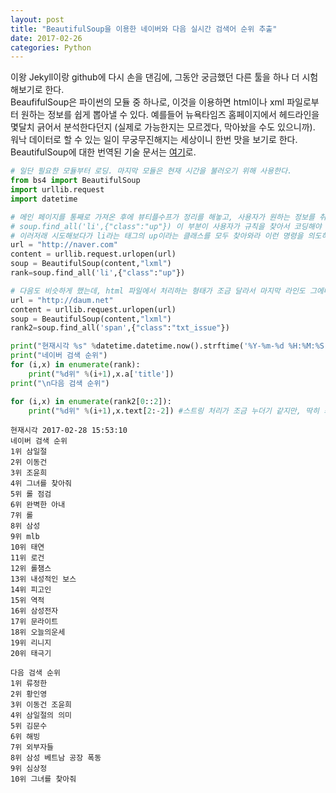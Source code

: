```yaml
---
layout: post
title: "BeautifulSoup을 이용한 네이버와 다음 실시간 검색어 순위 추출"
date: 2017-02-26
categories: Python
---
```

이왕 Jekyll이랑 github에 다시 손을 댄김에, 그동안 궁금했던 다른 툴을 하나 더 시험해보기로 한다.  
BeaufifulSoup은 파이썬의 모듈 중 하나로, 이것을 이용하면 html이나 xml 파일로부터 원하는 정보를 쉽게 뽑아낼 수 있다. 예를들어 뉴욕타임즈 홈페이지에서 헤드라인을 몇달치 긁어서 분석한다던지 (실제로 가능한지는 모르겠다, 막아놨을 수도 있으니까). 워낙 데이터로 할 수 있는 일이 무궁무진해지는 세상이니 한번 맛을 보기로 한다. BeautifulSoup에 대한 번역된 기술 문서는 [여기](http://cryptosan.github.io/pythondocuments/documents/beautifulsoup4/)로.  


```python
# 일단 필요한 모듈부터 로딩. 마지막 모듈은 현재 시간을 불러오기 위해 사용한다. 
from bs4 import BeautifulSoup
import urllib.request
import datetime

# 메인 페이지를 통째로 가져온 후에 뷰티플수프가 정리를 해놓고, 사용자가 원하는 정보를 취사선택하는 과정이다. 
# soup.find_all('li',{"class":"up"}) 이 부분이 사용자가 규칙을 찾아서 코딩해야 되는 부분이다.
# 이러저래 시도해보다가 li라는 태그의 up이라는 클래스를 모두 찾아와라 이런 명령을 의도하여 (html은 잘 몰라서) 코딩했다.
url = "http://naver.com"
content = urllib.request.urlopen(url)
soup = BeautifulSoup(content,"lxml")
rank=soup.find_all('li',{"class":"up"})

# 다음도 비슷하게 했는데, html 파일에서 처리하는 형태가 조금 달라서 마지막 라인도 그에따라 변경.
url = "http://daum.net"
content = urllib.request.urlopen(url)
soup = BeautifulSoup(content,"lxml")
rank2=soup.find_all('span',{"class":"txt_issue"})

print("현재시각 %s" %datetime.datetime.now().strftime('%Y-%m-%d %H:%M:%S'))
print("네이버 검색 순위")
for (i,x) in enumerate(rank):
    print("%d위" %(i+1),x.a['title'])    
print("\n다음 검색 순위")

for (i,x) in enumerate(rank2[0::2]):
    print("%d위" %(i+1),x.text[2:-2]) #스트링 처리가 조금 누더기 같지만, 딱히 최적화할 이유도 없고.

```

    현재시각 2017-02-28 15:53:10
    네이버 검색 순위
    1위 삼일절
    2위 이동건
    3위 조윤희
    4위 그녀를 찾아줘
    5위 롤 점검
    6위 완벽한 아내
    7위 롤
    8위 삼성
    9위 mlb
    10위 태연
    11위 로건
    12위 롤챔스
    13위 내성적인 보스
    14위 피고인
    15위 역적
    16위 삼성전자
    17위 문라이트
    18위 오늘의운세
    19위 리니지
    20위 태극기
    
    다음 검색 순위
    1위 류정한
    2위 황인영
    3위 이동건 조윤희
    4위 삼일절의 의미
    5위 김문수
    6위 해빙
    7위 외부자들
    8위 삼성 베트남 공장 폭동
    9위 심상정
    10위 그녀를 찾아줘
